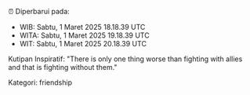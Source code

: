 ⏰ Diperbarui pada:
- WIB: Sabtu, 1 Maret 2025 18.18.39 UTC
- WITA: Sabtu, 1 Maret 2025 19.18.39 UTC
- WIT: Sabtu, 1 Maret 2025 20.18.39 UTC

Kutipan Inspiratif:
"There is only one thing worse than fighting with allies and that is fighting without them."


Kategori: friendship

